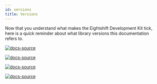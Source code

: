 ```yaml
---
id: versions
title: Versions
---
```


Now that you understand what makes the Eightshift Development Kit tick, here is a quick reminder about what library versions this documentation refers to.

[![docs-source](https://img.shields.io/badge/version--7.0.0-eightshift--boilerplate-red?style=for-the-badge&logo=)](https://github.com/uandhgroup/eightshift-boilerplate/tree/7.0.0)

[![docs-source](https://img.shields.io/badge/version--7.0.0-eightshift--boilerplate--plugin-important?style=for-the-badge&logo=)](https://github.com/uandhgroup/eightshift-boilerplate/tree/7.0.0)

[![docs-source](https://img.shields.io/badge/version--5.0.0-eightshift--libs-blue?style=for-the-badge&logo=)](https://github.com/uandhgroup/eightshift-libs/tree/5.0.0)

[![docs-source](https://img.shields.io/badge/version--6.0.0-eightshift--frontend--libs-yellow?style=for-the-badge&logo=)](https://github.com/uandhgroup/eightshift-frontend-libs/tree/6.0.0)

